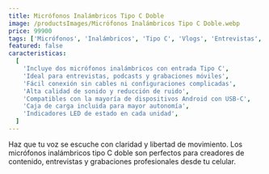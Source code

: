 ```yaml
---
title: Micrófonos Inalámbricos Tipo C Doble
image: /productsImages/Micrófonos Inalámbricos Tipo C Doble.webp
price: 99900
tags: ['Micrófonos', 'Inalámbricos', 'Tipo C', 'Vlogs', 'Entrevistas', 'Smartphones', 'YouTube', 'Wireless']
featured: false
caracteristicas:
  [
    'Incluye dos micrófonos inalámbricos con entrada Tipo C',
    'Ideal para entrevistas, podcasts y grabaciones móviles',
    'Fácil conexión sin cables ni configuraciones complicadas',
    'Alta calidad de sonido y reducción de ruido',
    'Compatibles con la mayoría de dispositivos Android con USB-C',
    'Caja de carga incluida para mayor autonomía',
    'Indicadores LED de estado en cada unidad',
  ]
---
```


Haz que tu voz se escuche con claridad y libertad de movimiento. Los micrófonos inalámbricos tipo C doble son perfectos para creadores de contenido, entrevistas y grabaciones profesionales desde tu celular.

